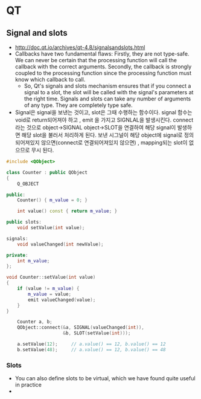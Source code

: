# QT
## Signal and slots
- http://doc.qt.io/archives/qt-4.8/signalsandslots.html
- Callbacks have two fundamental flaws: Firstly, they are not type-safe. We can never be certain that the processing function will call the callback with the correct arguments. Secondly, the callback is strongly coupled to the processing function since the processing function must know which callback to call.
  - So, Qt's signals and slots mechanism ensures that if you connect a signal to a slot, the slot will be called with the signal's parameters at the right time. Signals and slots can take any number of arguments of any type. They are completely type safe.
- Signal은 signal을 보낸는 것이고, slot은 그때 수행하는 함수이다.  signal 함수는 void로 return되어져야 하고 , emit 을 가지고 SIGNLAL을 발생시킨다. connect라는 것으로 object->SIGNAL object->SLOT을 연결하여 해당 signal이 발생하면 해당 slot을 불러서 처리하게 된다. 보낸 시그널이 해당 object에 signal로 정의되어져있지 않으면(connect로 연결되어져있지 않으면) ,  mapping되는 slot이 없으므로 무시 된다. 

```cpp
#include <QObject>

class Counter : public QObject
{
    Q_OBJECT

public:
    Counter() { m_value = 0; }

    int value() const { return m_value; }

public slots:
    void setValue(int value);

signals:
    void valueChanged(int newValue);

private:
    int m_value;
};

void Counter::setValue(int value)
{
    if (value != m_value) {
        m_value = value;
        emit valueChanged(value);
    }
}

    Counter a, b;
    QObject::connect(&a, SIGNAL(valueChanged(int)),
                     &b, SLOT(setValue(int)));

    a.setValue(12);     // a.value() == 12, b.value() == 12
    b.setValue(48);     // a.value() == 12, b.value() == 48
```

### Slots
- You can also define slots to be virtual, which we have found quite useful in practice
- 
